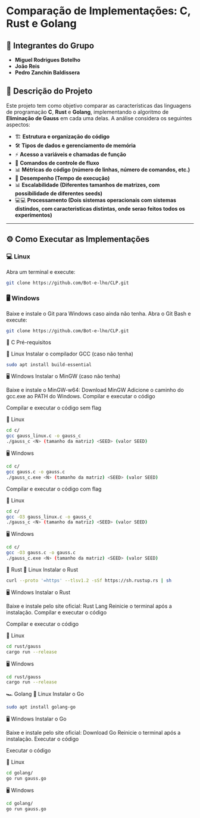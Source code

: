 # Comparação de Implementações: C, Rust e Golang

## 📌 Integrantes do Grupo
- **Miguel Rodrigues Botelho**  
- **João Reis**  
- **Pedro Zanchin Baldissera**  

## 📖 Descrição do Projeto
Este projeto tem como objetivo comparar as características das linguagens de programação **C**, **Rust** e **Golang**, implementando o algoritmo de **Eliminação de Gauss** em cada uma delas. A análise considera os seguintes aspectos:

- 🏗 **Estrutura e organização do código**  
- 🛠 **Tipos de dados e gerenciamento de memória**  
- ⚡ **Acesso a variáveis e chamadas de função**  
- 🔁 **Comandos de controle de fluxo**  
- 📊 **Métricas do código (número de linhas, número de comandos, etc.)**  
- 🚀 **Desempenho (Tempo de execução)**
- 📊 **Escalabilidade (Diferentes tamanhos de matrizes, com possibilidade de diferentes seeds)**
- 💻💻 **Processamento (Dois sistemas operacionais com sistemas distindos, com caracteristicas distintas, onde serao feitos todos os experimentos)**


---

## ⚙️ Como Executar as Implementações

### 💻 **Linux**
Abra um terminal e execute:
```bash
git clone https://github.com/Bot-e-lho/CLP.git
```

### 🖥 **Windows**
Baixe e instale o Git para Windows caso ainda não tenha.
Abra o Git Bash e execute:

```bash
git clone https://github.com/Bot-e-lho/CLP.git
```

🔷 C
Pré-requisitos

🐧 Linux
Instalar o compilador GCC (caso não tenha)
```bash
sudo apt install build-essential
```
🖥 Windows
Instalar o MinGW (caso não tenha)

Baixe e instale o MinGW-w64: Download MinGW
Adicione o caminho do gcc.exe ao PATH do Windows.
Compilar e executar o código


Compilar e executar o código sem flag

🐧 Linux
```bash
cd c/
gcc gauss_linux.c -o gauss_c
./gauss_c <N> (tamanho da matriz) <SEED> (valor SEED)
```


🖥 Windows
```bash
cd c/
gcc gauss.c -o gauss.c
./gauss_c.exe <N> (tamanho da matriz) <SEED> (valor SEED)
```
Compilar e executar o código com flag

🐧 Linux
```bash
cd c/
gcc -O3 gauss_linux.c -o gauss_c
./gauss_c <N> (tamanho da matriz) <SEED> (valor SEED)
```


🖥 Windows
```bash
cd c/
gcc -O3 gauss.c -o gauss.c
./gauss_c.exe <N> (tamanho da matriz) <SEED> (valor SEED)
```

🦀 Rust
🐧 Linux
Instalar o Rust

```bash
curl --proto '=https' --tlsv1.2 -sSf https://sh.rustup.rs | sh
```
🖥 Windows
Instalar o Rust

Baixe e instale pelo site oficial: Rust Lang
Reinicie o terminal após a instalação.
Compilar e executar o código

Compilar e executar o código

🐧 Linux
```bash
cd rust/gauss
cargo run --release
```

🖥 Windows
```bash
cd rust/gauss
cargo run --release
```

🏎 Golang
🐧 Linux
Instalar o Go
```bash
sudo apt install golang-go
```
🖥 Windows
Instalar o Go

Baixe e instale pelo site oficial: Download Go
Reinicie o terminal após a instalação.
Executar o código

Executar o código

🐧 Linux
```bash
cd golang/
go run gauss.go
```
🖥 Windows
```bash
cd golang/
go run gauss.go
```

